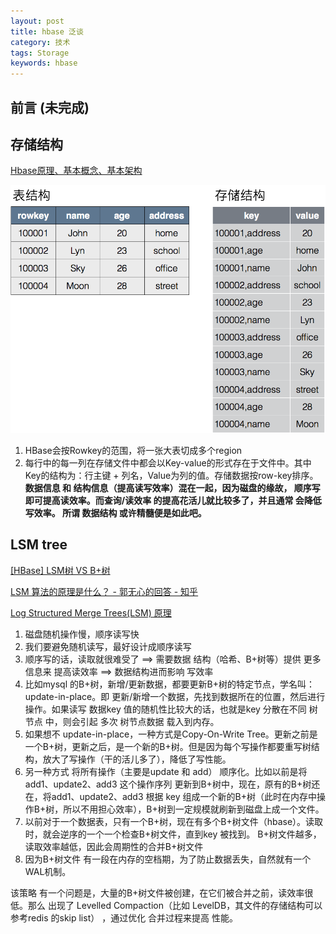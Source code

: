 ```yaml
---
layout: post
title: hbase 泛谈
category: 技术
tags: Storage
keywords: hbase
---
```


## 前言 (未完成)



## 存储结构

[Hbase原理、基本概念、基本架构](https://blog.csdn.net/woshiwanxin102213/article/details/17584043)

![](/public/upload/hadoop/hbase_1.png)

1. HBase会按Rowkey的范围，将一张大表切成多个region
2. 每行中的每一列在存储文件中都会以Key-value的形式存在于文件中。其中Key的结构为：行主键 + 列名，Value为列的值。存储数据按row-key排序。**数据信息 和 结构信息（提高读写效率）混在一起，因为磁盘的缘故， 顺序写即可提高读效率。而查询/读效率 的提高花活儿就比较多了，并且通常 会降低写效率。  所谓 数据结构 或许精髓便是如此吧。**

## LSM tree

[[HBase] LSM树 VS B+树](https://blog.csdn.net/dbanote/article/details/8897599)

[LSM 算法的原理是什么？ - 郭无心的回答 - 知乎](https://www.zhihu.com/question/19887265/answer/78839142)

[Log Structured Merge Trees(LSM) 原理](http://www.open-open.com/lib/view/open1424916275249.html)

1. 磁盘随机操作慢，顺序读写快
2. 我们要避免随机读写，最好设计成顺序读写
3. 顺序写的话，读取就很难受了 ==> 需要数据 结构（哈希、B+树等）提供 更多信息来 提高读效率 ==> 数据结构进而影响 写效率
4. 比如mysql 的B+树，新增/更新数据，都要更新B+树的特定节点，学名叫：update-in-place。即 更新/新增一个数据，先找到数据所在的位置，然后进行操作。如果读写 数据key 值的随机性比较大的话，也就是key 分散在不同 树节点 中，则会引起 多次 树节点数据 载入到内存。
5. 如果想不 update-in-place，一种方式是Copy-On-Write Tree。更新之前是一个B+树，更新之后，是一个新的B+树。但是因为每个写操作都要重写树结构，放大了写操作（干的活儿多了），降低了写性能。
4. 另一种方式 将所有操作（主要是update 和 add） 顺序化。比如以前是将add1、update2、add3 这个操作序列 更新到B+树中，现在，原有的B+树还在，将add1、update2、add3 根据 key 组成一个新的B+树（此时在内存中操作B+树，所以不用担心效率），B+树到一定规模就刷新到磁盘上成一个文件。
5. 以前对于一个数据表，只有一个B+树，现在有多个B+树文件（hbase）。读取时，就会逆序的一个一个检查B+树文件，直到key 被找到。 B+树文件越多，读取效率越低，因此会周期性的合并B+树文件
6. 因为B+树文件 有一段在内存的空档期，为了防止数据丢失，自然就有一个WAL机制。

该策略 有一个问题是，大量的B+树文件被创建，在它们被合并之前，读效率很低。那么 出现了 Levelled Compaction（比如 LevelDB，其文件的存储结构可以参考redis 的skip list） ，通过优化 合并过程来提高 性能。